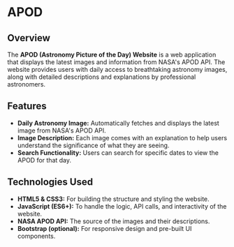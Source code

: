# APOD
## Overview
The **APOD (Astronomy Picture of the Day) Website** is a web application that displays the latest images and information from NASA's APOD API. The website provides users with daily access to breathtaking astronomy images, along with detailed descriptions and explanations by professional astronomers.

## Features
- **Daily Astronomy Image:** Automatically fetches and displays the latest image from NASA's APOD API.
- **Image Description:** Each image comes with an explanation to help users understand the significance of what they are seeing.
- **Search Functionality:** Users can search for specific dates to view the APOD for that day.

## Technologies Used
- **HTML5 & CSS3:** For building the structure and styling the website.
- **JavaScript (ES6+):** To handle the logic, API calls, and interactivity of the website.
- **NASA APOD API:** The source of the images and their descriptions.
- **Bootstrap (optional):** For responsive design and pre-built UI components.


